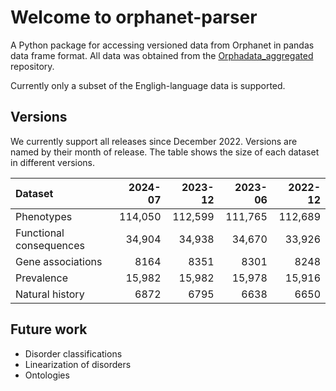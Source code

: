 # Welcome to orphanet-parser

A Python package for accessing versioned data from Orphanet in pandas data frame format. All data was obtained from the [Orphadata_aggregated](https://github.com/Orphanet/Orphadata_aggregated/) repository.

Currently only a subset of the Engligh-language data is supported. 

## Versions

We currently support all releases since December 2022. Versions are named by their month of release. The table shows the size of each dataset in different versions.

|Dataset                    |2024-07    |2023-12    |2023-06    |2022-12    |
|:--------------------------|----------:|----------:|----------:|----------:|
|Phenotypes                 |114,050    |112,599    |111,765    |112,689    |
|Functional consequences    |34,904     |34,938     |34,670     |33,926     |
|Gene associations          |8164       |8351       |8301       |8248       |
|Prevalence                 |15,982     |15,982     |15,978     |15,916     |
|Natural history            |6872       |6795       |6638       |6650       |

## Future work

- Disorder classifications
- Linearization of disorders
- Ontologies